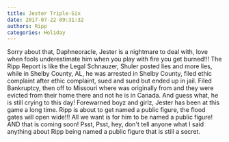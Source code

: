 ```yaml
---
title: Jester Triple-Six
date: 2017-07-22 09:31:32
authors: Ripp
categories: Holiday
---
```


 Sorry about that, Daphneoracle, 
Jester is a nightmare to deal with, love when fools underestimate him when you play with fire you get burned!!!
The Ripp Report is like the Legal Schnauzer, Shuler posted lies and more lies, while in Shelby County, AL, he was arrested in Shelby County, filed ethic complaint after ethic complaint, sued and sued but ended up in jail. Filed Bankruptcy, then off to Missouri where was originally from and they were evicted from their home there and not he is in Canada. And guess what, he is still crying to this day! 
Forewarned boyz and girlz, Jester has been at this game a long time. Ripp is about to get named a public figure, the flood gates will open wide!!! All we want is for him to be named a public figure! AND that is coming soon! 
Psst, Psst, hey, don't tell anyone what I said anything about Ripp being named a public figure that is still a secret.